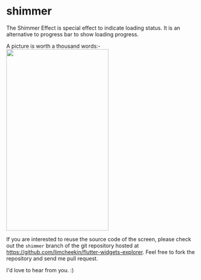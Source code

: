 # shimmer

The Shimmer Effect is special effect to indicate loading status. 
It is an alternative to progress bar to show loading progress.

A picture is worth a thousand words:-
<br /><img src="../../images/shimmer/screenshots.gif" height="480px" width="270px" />

If you are interested to reuse the source code of the screen, please check out the `shimmer` branch of the git repository hosted at https://github.com/limcheekin/flutter-widgets-explorer. Feel free to fork the repository and send me pull request.

I'd love to hear from you. :)